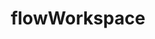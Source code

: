 ---
title: "flowWorkspace"
docs:
    - 'FlowWorkspace Introduction': 'flowWorkspace-Introduction.html'
    - 'How to merge/standardize GatingSets': 'HowToMergeGatingSet.html'
---